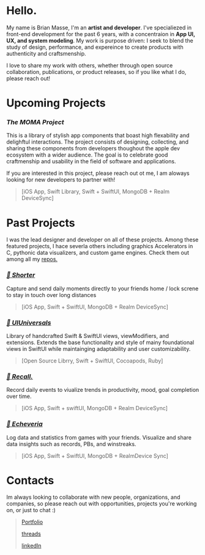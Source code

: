 # Hello.

My name is Brian Masse, I'm an **artist and developer**. I've specialiezed in front-end development for the past 6 years, with a concentraion in **App UI, UX, and system modeling**. My work is purpose driven: I seek to blend the study of design, performance, and expereince to create products with authenticity and craftsmenship. 

I love to share my work with others, whether through open source collaboration, publications, or product releases, so if you like what I do, please reach out!  

# Upcoming Projects

### ***The MOMA Project***
This is a library of stylish app components that boast high flexability and delighftul interactions. The project consists of designing, collecting, and sharing these components from developers thoughout the apple dev ecosystem with a wider audience. The goal is to celebrate good craftmenship and usability in the field of software and applications. 

If you are interested in this project, please reach out ot me, I am aloways looking for new developers to partner with!
> [iOS App, Swift Library, Swift + SwiftUI, MongoDB + Realm DeviceSync]



# Past Projects
I was the lead designer and developer on all of these projects. Among these featured projects, I hace severla others including graphics Accelerators in C, pythonic data visualizers, and custom game engines. Check them out among all my [repos.](https://github.com/Brian-Masse?tab=repositories&q=UI&type=&language=&sort=)

### [***🔖 Shorter***](https://github.com/Brian-Masse/Shorter)

Capture and send daily moments directly to your friends home / lock screne to stay in touch over long distances
> [iOS App, Swift + SwiftUI, MongoDB + Realm DeviceSync]

### [***🔖 UIUniversals***](https://github.com/Brian-Masse/UIUniversals)

Library of handcrafted Swift & SwiftUI views, viewModifiers, and extensions. Extends the base functionality and style of mainy foundational views in SwiftUI while maintainging adaptability and user customizability. 
> [Open Source Librry, Swift + SwiftUI, Cocoapods, Ruby]

### [***🔖 Recall.***](https://github.com/Brian-Masse/Recall)

Record daily events to viualize trends in productivity, mood, goal completion over time.
> [iOS App, Swift + swiftUI, MongoDB + Realm DeviceSync]

### [***🔖 Echeveria***](https://github.com/Brian-Masse/Echeveria)

Log data and statistics from games with your friends. Visualize and share data insights such as records, PBs, and winstreaks.
> [iOS App, Swift + SwiftUI, MongoDB + RealmDevice Sync]



# Contacts
Im always looking to collaborate with new people, organizations, and companies, so please reach out with opportunities, projects you're working on, or just to chat :)

> [Portfolio](https://www.brian-masse-design.com/)
>
> [threads](https://www.threads.net/@brian_masse)
>
> [linkedIn](https://www.linkedin.com/in/brian-masse-7a1b12233/)

